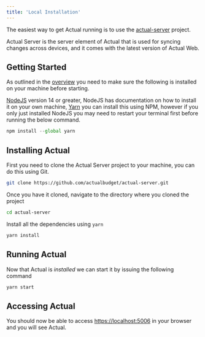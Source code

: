 ```yaml
---
title: 'Local Installation'
---
```


The easiest way to get Actual running is to use the [actual-server](https://github.com/actualbudget/actual-server) project. 

Actual Server is the server element of Actual that is used for syncing changes across devices, and it comes with the latest version of Actual Web.

## Getting Started 

As outlined in the [overview](/Installing/overview.md) you need to make sure the following is installed on your machine before starting. 

[NodeJS](https://nodejs.org/en/) version 14 or greater, NodeJS has documentation on how to install it on your own machine, [Yarn](https://yarnpkg.com/) you can install this using NPM, however if you only just installed NodeJS you may need to restart your terminal first before running the below command.

```js
npm install --global yarn
```

## Installing Actual

First you need to clone the Actual Server project to your machine, you can do this using Git.

```bash
git clone https://github.com/actualbudget/actual-server.git
```

Once you have it cloned, navigate to the directory where you cloned the project

```bash
cd actual-server
```

Install all the dependencies using `yarn`

```bash
yarn install
```

## Running Actual

Now that Actual is *installed* we can start it by issuing the following command

```bash
yarn start
```

## Accessing Actual

You should now be able to access [https://localhost:5006](https://localhost:5006) in your browser and you will see Actual.